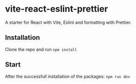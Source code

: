# vite-react-eslint-prettier

A starter for React with Vite, Eslint and formatting with Prettier.

## Installation

Clone the repo and run `npm install`

## Start

After the successfull installation of the packages: `npm run dev`
